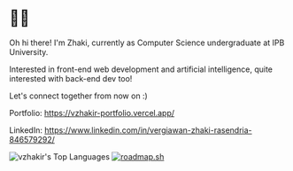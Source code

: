 <h1 align="left">🌌🌃</h1>

Oh hi there! I'm Zhaki, currently as Computer Science undergraduate at IPB University.

Interested in front-end web development and artificial intelligence, quite interested with back-end dev too!

Let's connect together from now on :)

Portfolio: https://vzhakir-portfolio.vercel.app/

LinkedIn: https://www.linkedin.com/in/vergiawan-zhaki-rasendria-846579292/

![vzhakir's Top Languages](https://github-readme-stats.vercel.app/api/top-langs/?username=vzhakir&theme=vue-dark&show_icons=true&hide_border=false&layout=compact)
[![roadmap.sh](https://roadmap.sh/card/tall/6610fa04da1671f9862b0676?variant=dark&roadmaps=%2Cfrontend%2Cbackend%2Cfull-stack)](https://roadmap.sh)


<!--
**vzhakir/vzhakir** is a ✨ _special_ ✨ repository because its `README.md` (this file) appears on your GitHub profile.

Here are some ideas to get you started:

- 🔭 I’m currently working on ...
- 🌱 I’m currently learning ...
- 👯 I’m looking to collaborate on ...
- 🤔 I’m looking for help with ...
- 💬 Ask me about ...
- 📫 How to reach me: ...
- 😄 Pronouns: ...
- ⚡ Fun fact: ...
-->
